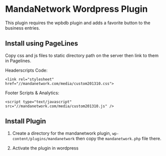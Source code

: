 # MandaNetwork Wordpress Plugin

This plugin requires the wpbdb plugin and adds a favorite button to the
business entries.

## Install using PageLines

Copy css and js files to static directory path on the server then link to them in Pagelines.

Headerscripts Code:

```
<link rel="stylesheet" href="//mandanetwork.com/media/custom201310.css">
```


Footer Scripts & Analytics:

```
<script type="text/javascript" src="//mandanetwork.com/media/custom201310.js" />
```

## Install Plugin

1) Create a directory for the mandanetwork plugin, `wp-content/plugins/mandanetwork` then copy the 
`mandanetwork.php` file there.  

2) Activate the plugin in wordpress
